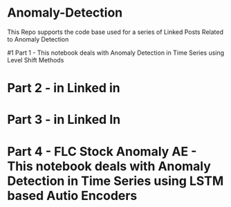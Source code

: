 # Anomaly-Detection

This Repo supports the code base used for a series of Linked Posts Related to Anomaly Detection 

#1 Part 1 - This notebook deals with Anomaly Detection in Time Series using Level Shift Methods 
# Part 2 - in Linked in 
# Part 3 - in Linked In 
# Part 4 -  FLC Stock Anomaly AE -  This notebook deals with Anomaly Detection in Time Series using LSTM based Autio Encoders 

